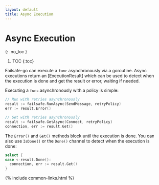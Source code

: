 ```yaml
---
layout: default
title: Async Execution
---
```


# Async Execution
{: .no_toc }

1. TOC
{:toc}

Failsafe-go can execute a `func` asynchronously via a goroutine. Async executions return an [ExecutionResult] which can be used to detect when the execution is done and get the result or error, waiting if needed.

Executing a `func` asynchronously with a policy is simple: 

```go
// Run with retries asynchronously
result := failsafe.RunAsync(SendMessage, retryPolicy)
err := result.Error()

// Get with retries asynchronously
result := failsafe.GetAsync(Connect, retryPolicy)
connection, err := result.Get()
```

The `Error()` and `Get()` methods block until the execution is done. You can also use `IsDone()` or the `Done()` channel to detect when the execution is done:

```go
select {
case <-result.Done():
  connection, err := result.Get()
}
```

{% include common-links.html %}